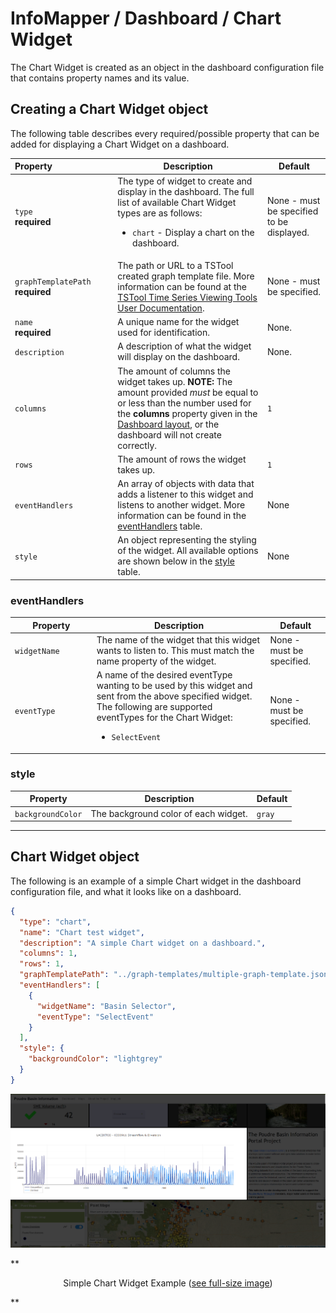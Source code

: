 # InfoMapper / Dashboard / Chart Widget #

The Chart Widget is created as an object in the dashboard configuration file that
contains property names and its value.

## Creating a Chart Widget object ##

The following table describes every required/possible property that can be added
for displaying a Chart Widget on a dashboard.

| **Property**&nbsp;&nbsp;&nbsp;&nbsp;&nbsp;&nbsp;&nbsp;&nbsp;&nbsp;&nbsp;&nbsp;&nbsp;&nbsp;&nbsp;&nbsp;&nbsp;&nbsp;&nbsp;&nbsp;&nbsp;&nbsp;&nbsp;&nbsp;&nbsp; | **Description** | **Default** |
| ---- | ---- | ---- |
| `type`<br>**required** | The type of widget to create and display in the dashboard. The full list of available Chart Widget types are as follows:<br><ul><li>`chart` - Display a chart on the dashboard.</li></ul> | None - must be specified to be displayed. |
| `graphTemplatePath`<br>**required** | The path or URL to a TSTool created graph template file. More information can be found at the [TSTool Time Series Viewing Tools User Documentation](https://opencdss.state.co.us/tstool/latest/doc-user/appendix-tsview/tsview/#time-series-product-file-json-format). | None - must be specified. |
| `name`<br>**required** | A unique name for the widget used for identification. | None. |
| `description` | A description of what the widget will display on the dashboard. | None. |
| `columns` | The amount of columns the widget takes up. **NOTE:** The amount provided *must* be equal to or less than the number used for the **columns** property given in the [Dashboard layout](./add-dashboard.md#layout), or the dashboard will not create correctly. | `1` |
| `rows` | The amount of rows the widget takes up. | `1` |
| `eventHandlers` | An array of objects with data that adds a listener to this widget and listens to another widget. More information can be found in the [eventHandlers](#eventhandlers) table. | None |
| `style` | An object representing the styling of the widget. All available options are shown below in the [style](#style) table. | None |

### eventHandlers ###

| **Property** | **Description** | **Default** |
| ---- | ---- | ---- |
| `widgetName`&nbsp;&nbsp;&nbsp;&nbsp;&nbsp;&nbsp;&nbsp;&nbsp;&nbsp;&nbsp;&nbsp;&nbsp; | The name of the widget that this widget wants to listen to. This must match the name property of the widget. | None - must be specified. |
| `eventType` | A name of the desired eventType wanting to be used by this widget and sent from the above specified widget. The following are supported eventTypes for the Chart Widget:<ul><li>`SelectEvent`</li></ul> | None - must be specified. |

### style ###

| **Property** | **Description** | **Default** |
| ---- | ---- | ---- |
| `backgroundColor` | The background color of each widget. | `gray` |

----

## Chart Widget object ##

The following is an example of a simple Chart widget in the dashboard
configuration file, and what it looks like on a dashboard. 

```json
{
  "type": "chart",
  "name": "Chart test widget",
  "description": "A simple Chart widget on a dashboard.",
  "columns": 1,
  "rows": 1,
  "graphTemplatePath": "../graph-templates/multiple-graph-template.json",
  "eventHandlers": [
    {
      "widgetName": "Basin Selector",
      "eventType": "SelectEvent"
    }
  ],
  "style": {
    "backgroundColor": "lightgrey"
  }
}
```

![Simple Chart Widget](./images/simple-chart.png)

**<p style="text-align: center;">
Simple Chart Widget Example (<a href="../images/simple-chart.png">see full-size image</a>)
</p>**